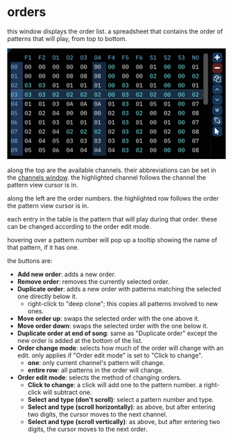 # orders

this window displays the order list. a spreadsheet that contains the order of patterns that will play, from top to bottom.

![order list](order-list.png)

along the top are the available channels. their abbreviations can be set in the [channels window](../8-advanced/channels.md). the highlighted channel follows the channel the pattern view cursor is in.

along the left are the order numbers. the highlighted row follows the order the pattern view cursor is in.

each entry in the table is the pattern that will play during that order. these can be changed according to the order edit mode.

hovering over a pattern number will pop up a tooltip showing the name of that pattern, if it has one.

the buttons are:
- **Add new order**: adds a new order.
- **Remove order**: removes the currently selected order.
- **Duplicate order**: adds a new order with patterns matching the selected one directly below it.
  - right-click to "deep clone"; this copies all patterns involved to new ones.
- **Move order up**: swaps the selected order with the one above it.
- **Move order down**: swaps the selected order with the one below it.
- **Duplicate order at end of song**: same as "Duplicate order" except the new order is added at the bottom of the list.
- **Order change mode**: selects how much of the order will change with an edit. only applies if "Order edit mode" is set to "Click to change".
  - **one**: only current channel's pattern will change.
  - **entire row**: all patterns in the order will change.
- **Order edit mode**: selects the method of changing orders.
  - **Click to change**: a click will add one to the pattern number. a right-click will subtract one.
  - **Select and type (don't scroll)**: select a pattern number and type.
  - **Select and type (scroll horizontally)**: as above, but after entering two digits, the cursor moves to the next channel.
  - **Select and type (scroll vertically)**: as above, but after entering two digits, the cursor moves to the next order.

